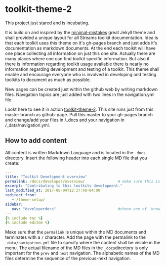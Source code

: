 # toolkit-theme-2



This project just stared and is incubating.

It is build on and inspired by the [minimal-mistakes](https://github.com/mmistakes/minimal-mistakes) great Jekyll theme and shall provided a unique layout for all Streams toolkit documentation.
Idea is that each toolkit uses this theme on it's gh-pages branch and just adds it's documentation as markdown documents. 
At the end each toolkit will have one place collecting all information on just this one site. Actually there are many places where one can find toolkit specific information. But also if there is information regarding toolkit usage available there is nearly no information regarding development and testing of a toolkit.
This theme shall enable and encourage everyone who is involved in developing and testing toolkits to document as much as possible.

New pages can be created just within the github web by writing markdown files. Navigation topics are just added with two lines in the navigation.yml file.

Lookt here to see it in action [toolkit-theme-2](https://rnostream.github.io/toolkit-theme-2/). This site runs just from this master branch as github-page.
Pull this master to your gh-pages branch and change/add your files in /_docs and your navigation in /_data/navigation.yml.

## How to add content

All content is written Markdown Language and is located in the `_docs` directory. Insert the following header into each single MD file that you create:

```yml
---
title: "Toolkit Development overview"
permalink: /docs/developer/overview/               # make sure this is the same as 'url' in _data/navigation.yml
excerpt: "Contributing to this toolkits development."
last_modified_at: 2017-08-04T12:37:48-04:00
redirect_from:
   - /theme-setup/
sidebar:
   nav: "developerdocs"                            #chose one of 'knowledgedocs', 'userdocs' or 'developerdocs' from navigation.yml
---
{% include toc %}
{% include editme %}
```

Make sure that the `permalink` is unique within the MD documents and terminates with a `/` character. 
Add the page with the permalink to the `_data/navigation.yml` file to specify where the content shall be visible in the menu.
The actual filename of the MD files in the `_docs`directory is only important for the `prev` and `next` navigation. 
The alphabetic names of the MD files determine the sequence of the previous-next navigation.

